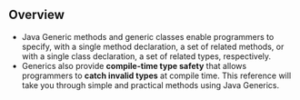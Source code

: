 ## Overview

- Java Generic methods and generic classes enable programmers to specify, with a single method declaration, a set of related methods, or with a single class declaration, a set of related types, respectively. 
- Generics also provide **compile-time type safety** that allows programmers to **catch invalid types** at compile time. This reference will take you through simple and practical methods using Java Generics.